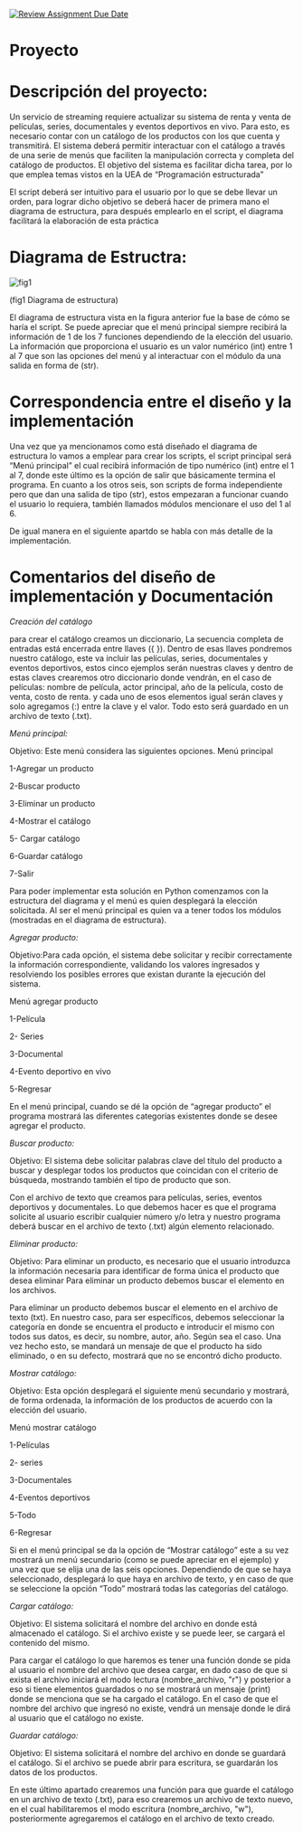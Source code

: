 [![Review Assignment Due Date](https://classroom.github.com/assets/deadline-readme-button-24ddc0f5d75046c5622901739e7c5dd533143b0c8e959d652212380cedb1ea36.svg)](https://classroom.github.com/a/LCXMIOgt)
# Proyecto
# Descripción del proyecto:



Un servicio de streaming requiere actualizar su sistema de renta y venta de películas, series, documentales y eventos deportivos en vivo. Para esto, es necesario contar con un catálogo de los productos con los que cuenta y transmitirá. El sistema deberá permitir interactuar con el catálogo a través de una serie de menús que faciliten la manipulación correcta y completa del catálogo de productos. El objetivo del sistema es facilitar dicha tarea, por lo que emplea temas vistos en la UEA de “Programación estructurada”

El script deberá ser intuitivo para el usuario por lo que se debe llevar un orden, para lograr dicho objetivo se deberá hacer de primera mano el diagrama de estructura, para después emplearlo en el script, el diagrama facilitará la elaboración de esta práctica


# Diagrama de Estructra:

![fig1](https://github.com/agn-pe-23i/proyecto-los-hola-mundo/assets/125332082/626d9bac-a8ec-4186-b558-c130e904eea0)

(fig1 Diagrama de estructura)


El diagrama de estructura vista en la figura anterior fue la base de cómo se haría el script. Se puede apreciar que el menú principal siempre recibirá la información de 1 de los 7 funciones dependiendo de la elección del usuario. La información que proporciona el usuario es un valor numérico (int) entre 1 al 7 que son las opciones del menú y al interactuar con el módulo da una salida en forma de (str).


# Correspondencia entre el diseño y la implementación 


Una vez que ya mencionamos como está diseñado el diagrama de estructura lo vamos a emplear para crear los scripts, el script principal será “Menú principal” el cual recibirá información de tipo numérico (int) entre el 1 al 7, donde este último es la opción de salir que básicamente termina el programa. 
En cuanto a los otros seis, son scripts de forma independiente pero que dan una salida de tipo (str), estos empezaran a funcionar cuando el usuario lo requiera, también llamados módulos mencionare el uso del 1 al 6.

De igual manera en el siguiente apartdo se habla con más detalle de la implementación.



# Comentarios del diseño de implementación y Documentación

*Creación del catálogo* 

para crear el catálogo creamos un diccionario, La secuencia completa de entradas está encerrada entre llaves ({ }). Dentro de esas llaves pondremos nuestro catálogo, este va incluir las películas, series, documentales y eventos deportivos, estos cinco ejemplos serán nuestras claves y dentro de estas claves  crearemos otro diccionario donde vendrán, en el caso de películas: nombre de película, actor principal, año de la película, costo de venta, costo de renta. y cada uno de esos elementos igual serán claves y solo agregamos (:) entre la clave y el valor. Todo esto será guardado en un archivo de texto (.txt).


*Menú principal:*

Objetivo: Este menú considera las siguientes opciones.
  Menú principal

  
   1-Agregar un producto
   
   2-Buscar producto
   
   3-Eliminar un producto
   
   4-Mostrar el catálogo
   
   5- Cargar catálogo
   
   6-Guardar catálogo
   
   7-Salir


Para poder implementar esta solución en Python comenzamos con la estructura del diagrama y el menú es quien desplegará la elección solicitada. Al ser el menú principal es quien va a tener todos los módulos (mostradas en el diagrama de estructura).


*Agregar producto:*

Objetivo:Para cada opción, el sistema debe solicitar y recibir correctamente la información correspondiente, validando los valores ingresados y resolviendo los posibles errores que existan durante la ejecución del sistema.

Menú agregar producto

  1-Película
  
  2- Series
  
  3-Documental
  
  4-Evento deportivo en vivo
  
  5-Regresar

En el menú principal, cuando se dé la opción de “agregar producto” el programa mostrará las diferentes categorías existentes donde se desee agregar el producto.


*Buscar producto:*

Objetivo: El sistema debe solicitar palabras clave del título del producto a buscar y desplegar todos los productos que coincidan con el criterio de búsqueda, mostrando también el tipo de producto que son.

Con el archivo de texto que creamos para películas, series, eventos deportivos y documentales. Lo que debemos hacer es que el programa solicite al usuario escribir cualquier número y/o letra y nuestro programa deberá buscar en el archivo de texto (.txt) algún elemento relacionado.

*Eliminar producto:*

Objetivo: Para eliminar un producto, es necesario que el usuario introduzca la información necesaria para identificar de forma única el producto que desea eliminar
Para eliminar un producto debemos buscar el elemento en los archivos.

 Para eliminar un producto debemos buscar el elemento en el archivo de texto (txt). En nuestro caso, para ser específicos, debemos seleccionar la categoría en donde se encuentra el producto e introducir el mismo con todos sus datos, es decir, su nombre, autor, año. Según sea el caso. Una vez hecho esto, se mandará un mensaje de que el producto ha sido eliminado, o en su defecto, mostrará que no se encontró dicho producto. 


*Mostrar catálogo:*

Objetivo: Esta opción desplegará el siguiente menú secundario y mostrará, de forma ordenada, la información de los productos de acuerdo con la elección del usuario.

Menú mostrar catálogo

  1-Películas
  
  2- series
  
  3-Documentales
  
  4-Eventos deportivos
  
  5-Todo
  
  6-Regresar

Si en el menú principal se da la opción de “Mostrar catálogo” este a su vez mostrará un menú secundario (como se puede apreciar en el ejemplo) y una vez que se elija una de las seis opciones. Dependiendo de que se haya seleccionado, desplegará lo que haya en archivo de texto, y en caso de que se seleccione la opción “Todo” mostrará todas las categorías del catálogo.


*Cargar catálogo:*

Objetivo: El sistema solicitará el nombre del archivo en donde está almacenado el catálogo. Si el archivo existe y se puede leer, se cargará el contenido del mismo.

Para cargar el catálogo lo que haremos es tener una función donde se pida al usuario el nombre del archivo que desea cargar, en dado caso de que si exista el archivo iniciará el modo lectura (nombre_archivo, "r") y posterior a eso si tiene elementos guardados o no se mostrará un mensaje (print) donde se menciona que se ha cargado el catálogo. 
En el caso de que el nombre del archivo que ingresó no existe, vendrá un mensaje donde le dirá al usuario que el catálogo no existe.


*Guardar catálogo:*

Objetivo: El sistema solicitará el nombre del archivo en donde se guardará el catálogo. Si el archivo se puede abrir para escritura, se guardarán los datos de los productos.

En este último apartado crearemos una función para que guarde el catálogo en un archivo de texto (.txt), para eso crearemos un archivo de texto nuevo, en el cual habilitaremos el modo escritura (nombre_archivo, "w"), posteriormente agregaremos el catálogo en el archivo de texto creado.

